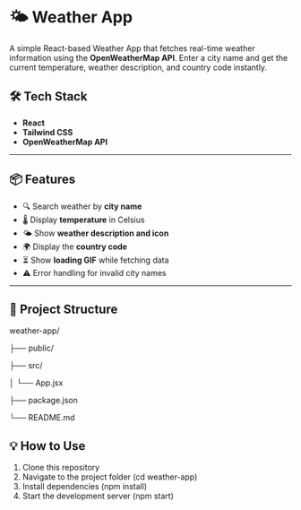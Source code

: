 # 🌤️ Weather App

A simple React-based Weather App that fetches real-time weather information using the **OpenWeatherMap API**. Enter a city name and get the current temperature, weather description, and country code instantly.

## 🛠️ Tech Stack

- **React**
- **Tailwind CSS**
- **OpenWeatherMap API**

---

## 📦 Features

- 🔍 Search weather by **city name**
- 🌡️ Display **temperature** in Celsius
- 🌤️ Show **weather description and icon**
- 🌍 Display the **country code**
- ⏳ Show **loading GIF** while fetching data
- ⚠️ Error handling for invalid city names

---

## 📁 Project Structure

weather-app/

├── public/

├── src/

│ └── App.jsx

├── package.json

└── README.md

## 💡 How to Use
 1. Clone this repository
 2. Navigate to the project folder (cd weather-app)
 3. Install dependencies (npm install)
 4. Start the development server (npm start)




